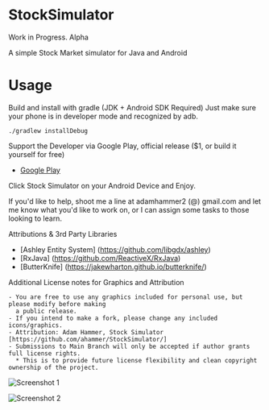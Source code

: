 # StockSimulator
Work in Progress. Alpha

A simple Stock Market simulator for Java and Android

# Usage

Build and install with gradle (JDK + Android SDK Required) 
Just make sure your phone is in developer mode and recognized by adb.

    ./gradlew installDebug  
    


Support the Developer via Google Play, official release ($1, or build it yourself for free)

- [Google Play](https://play.google.com/store/apps/details?id=com.metalrain.stocksimulator.android)

Click Stock Simulator on your Android Device and Enjoy.



If you'd like to help, shoot me a line at adamhammer2 (@) gmail.com and let me know what you'd like
to work on, or I can assign some tasks to those looking to learn.

Attributions & 3rd Party Libraries

- [Ashley Entity System]  (https://github.com/libgdx/ashley) 
- [RxJava] (https://github.com/ReactiveX/RxJava) 
- [ButterKnife] (https://jakewharton.github.io/butterknife/)

Additional License notes for Graphics and Attribution

    - You are free to use any graphics included for personal use, but please modify before making
      a public release.
    - If you intend to make a fork, please change any included icons/graphics.
    - Attribution: Adam Hammer, Stock Simulator [https://github.com/ahammer/StockSimulator/]
    - Submissions to Main Branch will only be accepted if author grants full license rights. 
      * This is to provide future license flexibility and clean copyright ownership of the project.
      
      
      
![Screenshot 1](https://github.com/ahammer/StockSimulator/blob/master/screenshots/device-2015-06-28-143947.png) 

![Screenshot 2](https://github.com/ahammer/StockSimulator/blob/master/screenshots/device-2015-06-28-144029.png)

